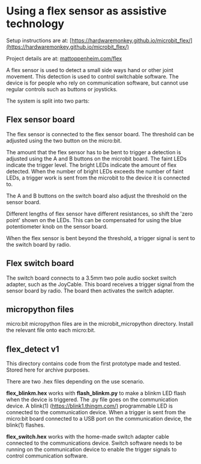 # Using a flex sensor as assistive technology

Setup instructions are at: [https://hardwaremonkey.github.io/microbit_flex/](https://hardwaremonkey.github.io/microbit_flex/)

Project details are at: [mattoppenheim.com/flex](mattoppenheim.com/flex)

A flex sensor is used to detect a small side ways hand or other joint movement. This detection is used to control switchable software. The device is for people who rely on communication software, but cannot use regular controls such as buttons or joysticks.

The system is split into two parts:

## Flex sensor board

The flex sensor is connected to the flex sensor board. The threshold can be adjusted using the two button on the micro:bit.

The amount that the flex sensor has to be bent to trigger a detection is adjusted using the A and B buttons on the microbit board. The faint LEDs indicate the trigger level. The bright LEDs indicate the amount of flex detected. When the number of bright LEDs exceeds the number of faint LEDs, a trigger work is sent from the microbit to the device it is connected to.

The A and B buttons on the switch board also adjust the threshold on the sensor board.

Different lengths of flex sensor have different resistances, so shift the 'zero point' shown on the LEDs. This can be compensated for using the blue potentiometer knob on the sensor board.

When the flex sensor is bent beyond the threshold, a trigger signal is sent to the switch board by radio.

## Flex switch board

The switch board connects to a 3.5mm two pole audio socket switch adapter, such as the JoyCable. This board receives a trigger signal from the sensor board by radio. The board then activates the switch adapter.

## micropython files

micro:bit micropython files are in the microbit_micropython directory. Install the relevant file onto each micro:bit.

## flex_detect v1

This directory contains code from the first prototype made and tested. Stored here for archive purposes.

There are two .hex files depending on the use scenario.

<b>flex_blinkm.hex</b> works with <b>flash_blinkm.py</b> to make a blinkm LED flash when the device is triggered. The .py file goes on the communication device. A blink(1) (<https://blink1.thingm.com/)> programmable LED is connected to the communication device. When a trigger is sent from the micro:bit board connected to a USB port on the communication device, the blink(1) flashes.

<b>flex_switch.hex</b> works with the home-made switch adapter cable connected to the communications device. Switch software needs to be running on the communication device to enable the trigger signals to control communication software.
